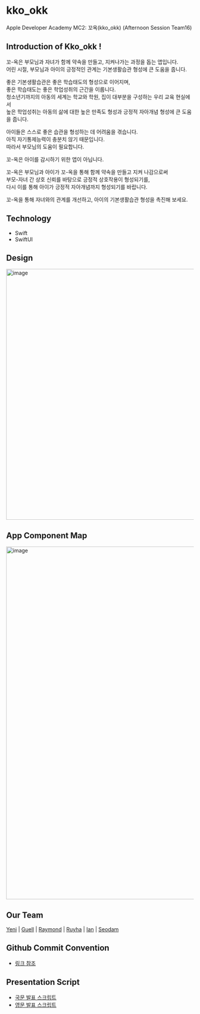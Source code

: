 # kko_okk
Apple Developer Academy MC2: 꼬옥(kko_okk) (Afternoon Session Team16)


## Introduction of Kko_okk !

꼬-옥은 부모님과 자녀가 함께 약속을 만들고, 지켜나가는 과정을 돕는 앱입니다.\
어린 시절, 부모님과 아이의 긍정적인 관계는 기본생활습관 형성에 큰 도움을 줍니다.

좋은 기본생활습관은 좋은 학습태도의 형성으로 이어지며,\
좋은 학습태도는 좋은 학업성취의 근간을 이룹니다.\
청소년기까지의 아동의 세계는 학교와 학원, 집이 대부분을 구성하는 우리 교육 현실에서\
높은 학업성취는 아동의 삶에 대한 높은 만족도 형성과 긍정적 자아개념 형성에 큰 도움을 줍니다.

아이들은 스스로 좋은 습관을 형성하는 데 어려움을 겪습니다.\
아직 자기통제능력이 충분치 않기 때문입니다.\
따라서 부모님의 도움이 필요합니다.

꼬-옥은 아이를 감시하기 위한 앱이 아닙니다.

꼬-옥은 부모님과 아이가 꼬-옥을 통해 함께 약속을 만들고 지켜 나감으로써\
부모-자녀 간 상호 신뢰를 바탕으로 긍정적 상호작용이 형성되기를,\
다시 이를 통해 아이가 긍정적 자아개념까지 형성되기를 바랍니다.

꼬-옥을 통해 자녀와의 관계를 개선하고, 아이의 기본생활습관 형성을 촉진해 보세요.

## Technology

- Swift
- SwiftUI

## Design
<img width="674" alt="image" src="https://user-images.githubusercontent.com/77421835/173480884-f8c839a2-30f3-4916-b77c-d75d2a6ede6b.png">

## App Component Map
<img width="948" alt="image" src="https://user-images.githubusercontent.com/77421835/173481021-b96f096c-12bd-4082-a493-ef4815d7565c.png">


## Our Team
[Yeni](https://github.com/yeniful) | [Guell](https://github.com/Valentino1994) | [Raymond](https://github.com/garlicvread) | [Ruyha](https://github.com/RuyHa) | [Ian](https://github.com/LeeSungNo-ian) | [Seodam](https://github.com/seodam-hst)


## Github Commit Convention
- [링크 참조](https://overcome-the-limits.tistory.com/entry/%ED%98%91%EC%97%85-%ED%98%91%EC%97%85%EC%9D%84-%EC%9C%84%ED%95%9C-%EA%B8%B0%EB%B3%B8%EC%A0%81%EC%9D%B8-git-%EC%BB%A4%EB%B0%8B%EC%BB%A8%EB%B2%A4%EC%85%98-%EC%84%A4%EC%A0%95%ED%95%98%EA%B8%B0)

## Presentation Script
- [국문 발표 스크립트](https://apple-developer-academy-mc2.notion.site/Flow-221817fa15ff4bd19204b03091c42351)
- [영문 발표 스크립트](https://apple-developer-academy-mc2.notion.site/Flow-4f4f02932a80470587ac6162f10dd416)